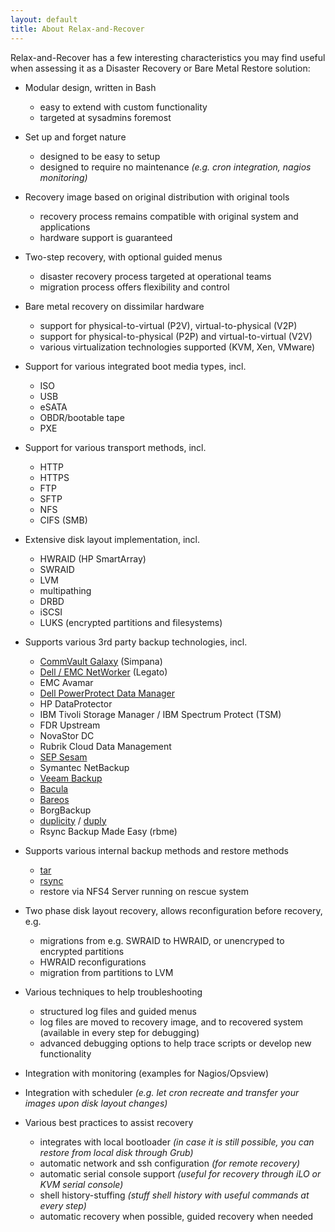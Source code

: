 ```yaml
---
layout: default
title: About Relax-and-Recover
---
```


Relax-and-Recover has a few interesting characteristics you may find useful
when assessing it as a Disaster Recovery or Bare Metal Restore solution:

* Modular design, written in Bash
  * easy to extend with custom functionality
  * targeted at sysadmins foremost

* Set up and forget nature
  * designed to be easy to setup
  * designed to require no maintenance _(e.g. cron integration, nagios monitoring)_

* Recovery image based on original distribution with original tools
  * recovery process remains compatible with original system and applications
  * hardware support is guaranteed

* Two-step recovery, with optional guided menus
  * disaster recovery process targeted at operational teams
  * migration process offers flexibility and control

* Bare metal recovery on dissimilar hardware
  * support for physical-to-virtual (P2V), virtual-to-physical (V2P)
  * support for physical-to-physical (P2P) and virtual-to-virtual (V2V)
  * various virtualization technologies supported (KVM, Xen, VMware)

* Support for various integrated boot media types, incl.
  * ISO
  * USB
  * eSATA
  * OBDR/bootable tape
  * PXE

* Support for various transport methods, incl.
  * HTTP
  * HTTPS
  * FTP
  * SFTP
  * NFS
  * CIFS (SMB)

* Extensive disk layout implementation, incl.
  * HWRAID (HP SmartArray)
  * SWRAID
  * LVM
  * multipathing
  * DRBD
  * iSCSI
  * LUKS (encrypted partitions and filesystems)

* Supports various 3rd party backup technologies, incl.
  * [CommVault Galaxy](https://www.commvault.com/) (Simpana)
  * [Dell / EMC NetWorker](https://www.dell.com/en-us/dt/data-protection/data-protection-suite/networker-data-protection-software.htm) (Legato)
  * EMC Avamar
  * [Dell PowerProtect Data Manager](https://www.dell.com/en-us/dt/data-protection/powerprotect-data-manager.htm)
  * HP DataProtector
  * IBM Tivoli Storage Manager / IBM Spectrum Protect (TSM)
  * FDR Upstream
  * NovaStor DC
  * Rubrik Cloud Data Management
  * [SEP Sesam](https://www.sepsoftware.com/sep-sesam/disaster-recovery/)
  * Symantec NetBackup
  * [Veeam Backup](https://www.veeam.com/)
  * [Bacula](http://www.bacula.org)
  * [Bareos](http://www.bareos.org/en/HOWTO/articles/relax-and-recover-with-bareos.html)
  * BorgBackup
  * [duplicity](http://duplicity.nongnu.org) / [duply](http://duply.net)
  * Rsync Backup Made Easy (rbme)

* Supports various internal backup methods and restore methods
  * [tar](http://www.gnu.org/software/tar)
  * [rsync](http://rsync.samba.org)
  * restore via NFS4 Server running on rescue system

* Two phase disk layout recovery, allows reconfiguration before recovery, e.g.
  * migrations from e.g. SWRAID to HWRAID, or unencryped to encrypted partitions
  * HWRAID reconfigurations
  * migration from partitions to LVM

* Various techniques to help troubleshooting
  * structured log files and guided menus
  * log files are moved to recovery image, and to recovered system (available in every step for debugging)
  * advanced debugging options to help trace scripts or develop new functionality

* Integration with monitoring (examples for Nagios/Opsview)

* Integration with scheduler
   _(e.g. let cron recreate and transfer your images upon disk layout changes)_

* Various best practices to assist recovery

  * integrates with local bootloader
     _(in case it is still possible, you can restore from local disk through Grub)_
  * automatic network and ssh configuration
     _(for remote recovery)_
  * automatic serial console support
     _(useful for recovery through iLO or KVM serial console)_
  * shell history-stuffing
     _(stuff shell history with useful commands at every step)_
  * automatic recovery when possible, guided recovery when needed
